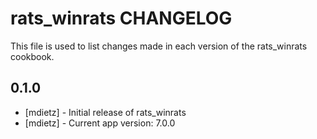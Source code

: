 rats_winrats CHANGELOG
==========================

This file is used to list changes made in each version of the rats_winrats cookbook.

0.1.0
-----
- [mdietz] - Initial release of rats_winrats
- [mdietz] - Current app version: 7.0.0